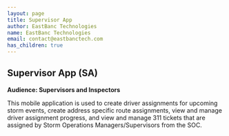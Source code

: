 ```yaml
---
layout: page
title: Supervisor App
author: EastBanc Technologies
name: EastBanc Technologies
email: contact@eastbanctech.com
has_children: true
---
```


## Supervisor App (SA) <a name="-Supervisor-App"></a>
**Audience: Supervisors and Inspectors**

This mobile application is used to create driver assignments for upcoming storm events, create address specific route assignments, view and manage driver assignment progress, and view and manage 311 tickets that are assigned by Storm Operations Managers/Supervisors from the SOC.
